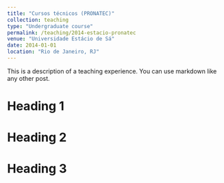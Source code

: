```yaml
---
title: "Cursos técnicos (PRONATEC)"
collection: teaching
type: "Undergraduate course"
permalink: /teaching/2014-estacio-pronatec
venue: "Universidade Estácio de Sá"
date: 2014-01-01
location: "Rio de Janeiro, RJ"
---
```


This is a description of a teaching experience. You can use markdown like any other post.

Heading 1
======

Heading 2
======

Heading 3
======
